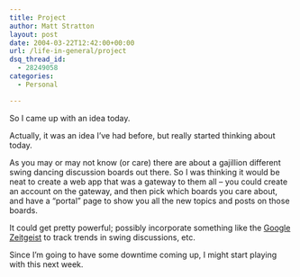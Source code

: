 ```yaml
---
title: Project
author: Matt Stratton
layout: post
date: 2004-03-22T12:42:00+00:00
url: /life-in-general/project
dsq_thread_id:
  - 28249058
categories:
  - Personal

---
```

So I came up with an idea today.

Actually, it was an idea I&#8217;ve had before, but really started thinking about today.

As you may or may not know (or care) there are about a gajillion different swing dancing discussion boards out there. So I was thinking it would be neat to create a web app that was a gateway to them all &#8211; you could create an account on the gateway, and then pick which boards you care about, and have a &#8220;portal&#8221; page to show you all the new topics and posts on those boards.

It could get pretty powerful; possibly incorporate something like the [Google Zeitgeist][1] to track trends in swing discussions, etc.

Since I&#8217;m going to have some downtime coming up, I might start playing with this next week.

 [1]: http://www.google.com/zeitgeist